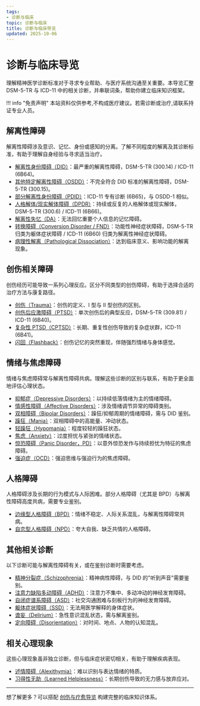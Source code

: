 ```yaml
---
tags:
- 诊断与临床
topic: 诊断与临床
title: 诊断与临床导览
updated: 2025-10-06
---
```


# 诊断与临床导览

理解精神医学诊断标准对于寻求专业帮助、与医疗系统沟通至关重要。本导览汇整 DSM-5-TR 与 ICD-11 中的相关诊断，并串联词条，帮助你建立临床知识框架。

!!! info "免责声明"
    本站资料仅供参考,不构成医疗建议。若需诊断或治疗,请联系持证专业人员。

## 解离性障碍

解离性障碍涉及意识、记忆、身份或感知的分离。了解不同程度的解离及其诊断标准，有助于理解自身经验与寻求适当治疗。

- [解离性身份障碍（DID）](DID.md)：最严重的解离性障碍，DSM-5-TR (300.14) / ICD-11 (6B64)。
- [其他特定解离性障碍（OSDD）](OSDD.md)：不完全符合 DID 标准的解离性障碍，DSM-5-TR (300.15)。
- [部分解离性身份障碍（PDID）](Partial-Dissociative-Identity-Disorder-PDID.md)：ICD-11 专有诊断 (6B65)，与 OSDD-1 相似。
- [人格解体/现实解体障碍（DPDR）](Depersonalization-Derealization-Disorder-DPDR.md)：持续或反复的人格解体或现实解体，DSM-5-TR (300.6) / ICD-11 (6B66)。
- [解离性失忆（DA）](Dissociative-Amnesia-DA.md)：无法回忆重要个人信息的记忆障碍。
- [转换障碍（Conversion Disorder / FND）](Conversion-Disorder-FND.md)：功能性神经症状障碍，DSM-5-TR 归类为躯体症状障碍 / ICD-11 (6B60) 归类为解离性神经症状障碍。
- [病理性解离（Pathological Dissociation）](Pathological-Dissociation.md)：达到临床意义、影响功能的解离现象。

## 创伤相关障碍

创伤经历可能导致一系列心理反应。区分不同类型的创伤障碍，有助于选择合适的治疗方法与康复路径。

- [创伤（Trauma）](Trauma.md)：创伤的定义、I 型与 II 型创伤的区别。
- [创伤后应激障碍（PTSD）](PTSD.md)：单次创伤后的典型反应，DSM-5-TR (309.81) / ICD-11 (6B40)。
- [复杂性 PTSD（CPTSD）](CPTSD.md)：长期、重复性创伤导致的复杂症状群，ICD-11 (6B41)。
- [闪回（Flashback）](Flashback.md)：创伤记忆的突然重现，伴随强烈情绪与身体感觉。

## 情绪与焦虑障碍

情绪与焦虑障碍常与解离性障碍共病。理解这些诊断的区别与联系，有助于更全面地评估心理状态。

- [抑郁症（Depressive Disorders）](Depressive-Disorders.md)：以持续低落情绪为主的情绪障碍。
- [情感性障碍（Affective Disorders）](Affective-Disorders.md)：涉及情绪调节异常的障碍类别。
- [双相障碍（Bipolar Disorders）](Bipolar-Disorders.md)：躁狂/抑郁周期的情绪障碍，需与 DID 鉴别。
- [躁狂（Mania）](Mania.md)：双相障碍中的高能量、冲动状态。
- [轻躁狂（Hypomania）](Hypomania.md)：程度较轻的躁狂状态。
- [焦虑（Anxiety）](Anxiety.md)：过度担忧与紧张的情绪状态。
- [惊恐障碍（Panic Disorder，PD）](Panic-Disorder.md)：以意外惊恐发作与持续担忧为特征的焦虑障碍。
- [强迫症（OCD）](OCD.md)：强迫思维与强迫行为的焦虑障碍。

## 人格障碍

人格障碍涉及长期的行为模式与人际困难。部分人格障碍（尤其是 BPD）与解离性障碍高度共病，需要专业鉴别。

- [边缘型人格障碍（BPD）](Borderline-Personality-Disorder-BPD.md)：情绪不稳定、人际关系混乱，与解离性障碍常共病。
- [自恋型人格障碍（NPD）](Narcissistic-Personality-Disorder-NPD.md)：夸大自我、缺乏共情的人格障碍。

## 其他相关诊断

以下诊断可能与解离性障碍有关，或在鉴别诊断时需要考虑。

- [精神分裂症（Schizophrenia）](Schizophrenia-SC.md)：精神病性障碍，与 DID 的"听到声音"需要鉴别。
- [注意力缺陷多动障碍（ADHD）](Attention-Deficit-Hyperactivity-Disorder-ADHD.md)：注意力不集中、多动冲动的神经发育障碍。
- [自闭症谱系障碍（ASD）](Autism-Spectrum-Disorder.md)：社交沟通困难与刻板行为的神经发育障碍。
- [躯体症状障碍（SSD）](Somatic-Symptom-Disorder-SSD.md)：无法用医学解释的身体症状。
- [谵妄（Delirium）](Delirium.md)：急性意识混乱状态，需与解离鉴别。
- [定向障碍（Disorientation）](Disorientation.md)：对时间、地点、人物的认知混乱。

## 相关心理现象

这些心理现象虽非独立诊断，但与临床症状密切相关，有助于理解疾病表现。

- [述情障碍（Alexithymia）](Alexithymia.md)：难以识别与表达情绪的特质。
- [习得性无助（Learned Helplessness）](Learned-Helplessness.md)：长期创伤导致的无力感与放弃应对。

---

想了解更多？可以搭配 [创伤与疗愈导览](Trauma-Healing-Guide.md) 构建完整的临床知识体系。
